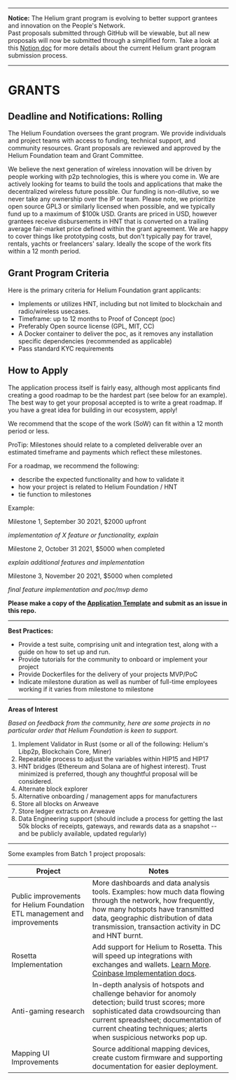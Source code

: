 *** 
**Notice:** The Helium grant program is evolving to better support grantees and innovation on the People's Network. <br>
Past proposals submitted through GitHub will be viewable, but all new proposals will now be submitted through a simplified form. Take a look at this [Notion doc](https://heliumfoundation.notion.site/The-Helium-Grant-Program-18a0484cf8a1494bae9eb3497b77a3cf) for more details about the current Helium grant program submission process.
***

# **GRANTS**

## Deadline and Notifications: Rolling

The Helium Foundation oversees the grant program.  We provide individuals and project teams with access to funding, technical support, and community resources. Grant proposals are reviewed and approved by the Helium Foundation team and Grant Committee. 

We believe the next generation of wireless innovation will be driven by people working with p2p technologies, this is where you come in. We are actively looking for teams to build the tools and applications that make the decentralized wireless future possible. Our funding is non-dilutive, so we never take any ownership over the IP or team. Please note, we prioritize open source GPL3 or similarly licensed when possible, and we typically fund up to a maximum of $100k USD. Grants are priced in USD, however grantees receive disbursements in HNT that is converted on a trailing average fair-market price defined within the grant agreement. We are happy to cover things like prototyping costs, but don&#39;t typically pay for travel, rentals, yachts or freelancers&#39; salary. Ideally the scope of the work fits within a 12 month period.


 ## Grant Program Criteria

Here is the primary criteria for Helium Foundation grant applicants:

- Implements or utilizes HNT, including but not limited to blockchain and radio/wireless usecases.
- Timeframe: up to 12 months to Proof of Concept (poc)
- Preferably Open source license (GPL, MIT, CC)
- A Docker container to deliver the poc, as it removes any installation specific dependencies (recommended as applicable)
- Pass standard KYC requirements

 ## How to Apply
 
The application process itself is fairly easy, although most applicants find creating a good roadmap to be the hardest part (see below for an example). The best way to get your proposal accepted is to write a great roadmap. If you have a great idea for building in our ecosystem, apply!

We recommend that the scope of the work (SoW) can fit within a 12 month period or less.

ProTip: Milestones should relate to a completed deliverable over an estimated timeframe and payments which reflect these milestones.

For a roadmap, we recommend the following:

- describe the expected functionality and how to validate it
- how your project is related to Helium Foundation / HNT
- tie function to milestones

Example:

Milestone 1, September 30 2021, $2000 upfront

*implementation of X feature or functionality, explain*

Milestone 2, October 31 2021, $5000 when completed

*explain additional features and implementation*

Milestone 3, November 20 2021, $5000 when completed

*final feature implementation and poc/mvp demo*

**Please make a copy of the [Application Template](https://github.com/dewi-alliance/grants/blob/master/template.md) and submit as an issue in this repo.**

----------------------

**Best Practices:**

- Provide a test suite, comprising unit and integration test, along with a guide on how to set up and run.
- Provide tutorials for the community to onboard or implement your project
- Provide Dockerfiles for the delivery of your projects MVP/PoC
- Indicate milestone duration as well as number of full-time employees working if it varies from milestone to milestone

-----------------------

**Areas of Interest**

*Based on feedback from the community, here are some projects in no particular order that Helium Foundation is keen to support.*

1. Implement Validator in Rust (some or all of the following: Helium's Libp2p, Blockchain Core, Miner)
2. Repeatable process to adjust the variables within HIP15 and HIP17
3. HNT bridges (Ethereum and Solana are of highest interest). Trust minimized is preferred, though any thoughtful proposal will be considered.
4. Alternate block explorer
5. Alternative onboarding / management apps for manufacturers
6. Store all blocks on Arweave
7. Store ledger extracts on Arweave
8. Data Engineering support (should include a process for getting the last 50k blocks of receipts, gateways, and rewards data as a snapshot -- and be publicly available, updated regularly)

-----------------------

Some examples from Batch 1 project proposals:

| Project                                             | Notes                                        
|-----------------------------------------------------|----------------------------------------------
| Public improvements for Helium Foundation ETL management and improvements   | More dashboards and data analysis tools. Examples: how much data flowing through the network, how frequently, how many hotspots have transmitted data, geographic distribution of data transmission, transaction activity in DC and HNT burnt.       
| Rosetta Implementation                              | Add support for Helium to Rosetta. This will speed up integrations with exchanges and wallets. [Learn More](https://www.rosetta-api.org/). [Coinbase Implementation docs](https://github.com/coinbase/rosetta-specifications).                 
| Anti-gaming research                                | In-depth analysis of hotspots and challenge behavior for anomoly detection; build trust scores; more sophisticated data crowdsourcing than current spreadsheet; documentation of current cheating techniques; alerts when suspicious networks pop up. 
|  Mapping UI Improvements                        | Source additional mapping devices, create custom firmware and supporting documentation for easier deployment. 
